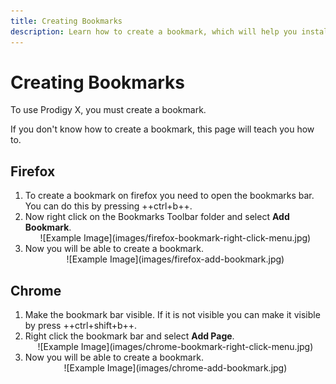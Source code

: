 ```yaml
---
title: Creating Bookmarks
description: Learn how to create a bookmark, which will help you install the Prodigy X cheat menu.
---
```


# Creating Bookmarks

To use Prodigy X, you must create a bookmark.

If you don't know how to create a bookmark, this page will teach you how to.

## Firefox

1. To create a bookmark on firefox you need to open the bookmarks bar. You can do this by pressing ++ctrl+b++.
2. Now right click on the Bookmarks Toolbar folder and select **Add Bookmark**.
   <br />
   <center>
   ![Example Image](images/firefox-bookmark-right-click-menu.jpg)
   </center>
3. Now you will be able to create a bookmark.
   <br/>
   <center>
   ![Example Image](images/firefox-add-bookmark.jpg)
   </center>

## Chrome

1. Make the bookmark bar visible. If it is not visible you can make it visible by press ++ctrl+shift+b++.
2. Right click the bookmark bar and select **Add Page**.
   <br />
   <center>
   ![Example Image](images/chrome-bookmark-right-click-menu.jpg)
   </center>
3. Now you will be able to create a bookmark.
   <br/>
   <center>
   ![Example Image](images/chrome-add-bookmark.jpg)
   </center>
